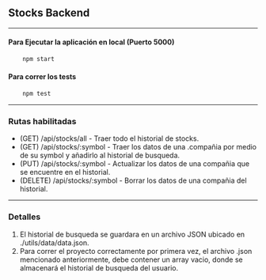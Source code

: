 ## Stocks Backend
---

#### Para Ejecutar la aplicación en local (Puerto 5000)
```bash
    npm start
```

#### Para correr los tests
```bash
    npm test
```

---

### Rutas habilitadas
* (GET) /api/stocks/all - Traer todo el historial de stocks.
* (GET) /api/stocks/:symbol - Traer los datos de una .compañia por medio de su symbol y añadirlo al historial de busqueda.
* (PUT) /api/stocks/:symbol - Actualizar los datos de una compañia que se encuentre en el historial.
* (DELETE) /api/stocks/:symbol - Borrar los datos de una compañia del historial.

---

### Detalles

1. El historial de busqueda se guardara en un archivo JSON ubicado en ./utils/data/data.json.
2. Para correr el proyecto correctamente por primera vez, el archivo .json mencionado anteriormente, debe contener un array vacio, donde se almacenará el historial de busqueda del usuario.

